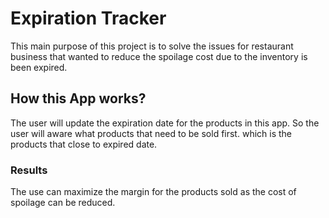 # Expiration Tracker

This main purpose of this project is to solve the issues for restaurant business that wanted to reduce the spoilage cost due to the inventory is been expired.

## How this App works?

The user will update the expiration date for the products in this app. So the user will aware what products that need to be sold first. which is the products that close to expired date.

### Results

The use can maximize the margin for the products sold as the cost of spoilage can be reduced.
